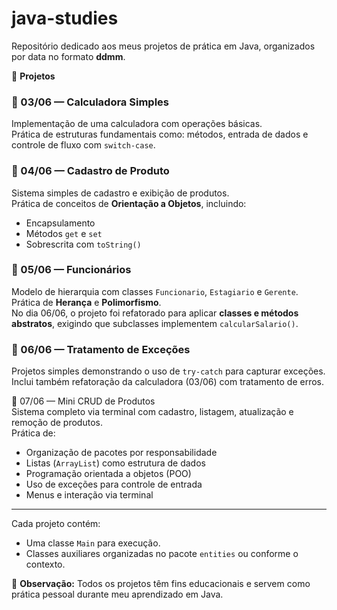 # java-studies

Repositório dedicado aos meus projetos de prática em Java, organizados por data no formato **ddmm**.

📁 **Projetos**

### 📅 03/06 — Calculadora Simples
Implementação de uma calculadora com operações básicas.  
Prática de estruturas fundamentais como: métodos, entrada de dados e controle de fluxo com `switch-case`.

### 📅 04/06 — Cadastro de Produto
Sistema simples de cadastro e exibição de produtos.  
Prática de conceitos de **Orientação a Objetos**, incluindo:
- Encapsulamento
- Métodos `get` e `set`
- Sobrescrita com `toString()`

### 📅 05/06 — Funcionários
Modelo de hierarquia com classes `Funcionario`, `Estagiario` e `Gerente`.  
Prática de **Herança** e **Polimorfismo**.  
No dia 06/06, o projeto foi refatorado para aplicar **classes e métodos abstratos**, exigindo que subclasses implementem `calcularSalario()`.

### 📅 06/06 — Tratamento de Exceções
Projetos simples demonstrando o uso de `try-catch` para capturar exceções.  
Inclui também refatoração da calculadora (03/06) com tratamento de erros.

📅 07/06 — Mini CRUD de Produtos  
Sistema completo via terminal com cadastro, listagem, atualização e remoção de produtos.  
Prática de:  
- Organização de pacotes por responsabilidade  
- Listas (`ArrayList`) como estrutura de dados  
- Programação orientada a objetos (POO)  
- Uso de exceções para controle de entrada  
- Menus e interação via terminal

---

Cada projeto contém:
- Uma classe `Main` para execução.
- Classes auxiliares organizadas no pacote `entities` ou conforme o contexto.

📌 **Observação:** Todos os projetos têm fins educacionais e servem como prática pessoal durante meu aprendizado em Java.
